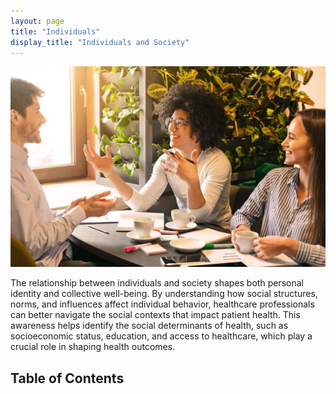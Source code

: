 ```yaml
---
layout: page
title: "Individuals"
display_title: "Individuals and Society"
---
```

![Cover image](images/cover_individuals.jpg)

The relationship between individuals and society shapes both personal identity and collective well-being. By understanding how social structures, norms, and influences affect individual behavior, healthcare professionals can better navigate the social contexts that impact patient health. This awareness helps identify the social determinants of health, such as socioeconomic status, education, and access to healthcare, which play a crucial role in shaping health outcomes.

## Table of Contents

